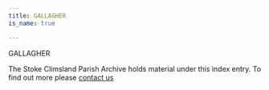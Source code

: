 ```yaml
---
title: GALLAGHER
is_name: true

---
```


GALLAGHER


The Stoke Climsland Parish Archive holds material under this index entry. To find out more please [contact us](/contact/)
